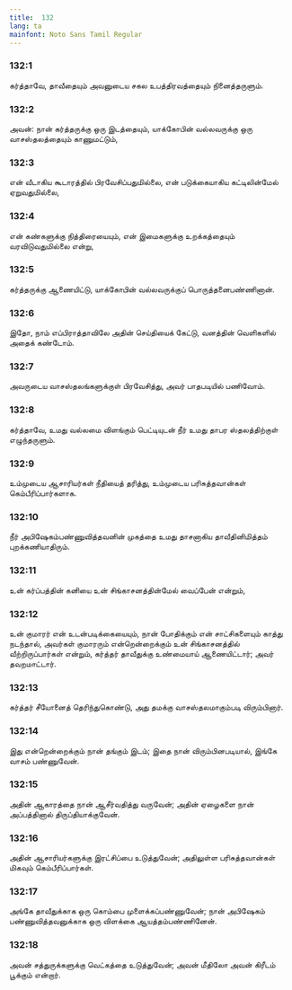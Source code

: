 ```yaml
---
title:  132
lang: ta
mainfont: Noto Sans Tamil Regular
---
```


###  132:1

கர்த்தாவே, தாவீதையும் அவனுடைய சகல உபத்திரவத்தையும் நினைத்தருளும்.

###  132:2

அவன்: நான் கர்த்தருக்கு ஒரு இடத்தையும், யாக்கோபின் வல்லவருக்கு ஒரு வாசஸ்தலத்தையும் காணுமட்டும்,

###  132:3

என் வீடாகிய கூடாரத்தில் பிரவேசிப்பதுமில்லை, என் படுக்கையாகிய கட்டிலின்மேல் ஏறுவதுமில்லை,

###  132:4

என் கண்களுக்கு நித்திரையையும், என் இமைகளுக்கு உறக்கத்தையும் வரவிடுவதுமில்லை என்று,

###  132:5

கர்த்தருக்கு ஆணையிட்டு, யாக்கோபின் வல்லவருக்குப் பொருத்தனைபண்ணினான்.

###  132:6

இதோ, நாம் எப்பிராத்தாவிலே அதின் செய்தியைக் கேட்டு, வனத்தின் வெளிகளில் அதைக் கண்டோம்.

###  132:7

அவருடைய வாசஸ்தலங்களுக்குள் பிரவேசித்து, அவர் பாதபடியில் பணிவோம்.

###  132:8

கர்த்தாவே, உமது வல்லமை விளங்கும் பெட்டியுடன் நீர் உமது தாபர ஸ்தலத்திற்குள் எழுந்தருளும்.

###  132:9

உம்முடைய ஆசாரியர்கள் நீதியைத் தரித்து, உம்முடைய பரிசுத்தவான்கள் கெம்பீரிப்பார்களாக.

###  132:10

நீர் அபிஷேகம்பண்ணுவித்தவனின் முகத்தை உமது தாசனாகிய தாவீதினிமித்தம் புறக்கணியாதிரும்.

###  132:11

உன் கர்ப்பத்தின் கனியை உன் சிங்காசனத்தின்மேல் வைப்பேன் என்றும்,

###  132:12

உன் குமாரர் என் உடன்படிக்கையையும், நான் போதிக்கும் என் சாட்சிகளையும் காத்து நடந்தால், அவர்கள் குமாரரும் என்றென்றைக்கும் உன் சிங்காசனத்தில் வீற்றிருப்பார்கள் என்றும், கர்த்தர் தாவீதுக்கு உண்மையாய் ஆணையிட்டார்; அவர் தவறமாட்டார்.

###  132:13

கர்த்தர் சீயோனைத் தெரிந்துகொண்டு, அது தமக்கு வாசஸ்தலமாகும்படி விரும்பினார்.

###  132:14

இது என்றென்றைக்கும் நான் தங்கும் இடம்; இதை நான் விரும்பினபடியால், இங்கே வாசம் பண்ணுவேன்.

###  132:15

அதின் ஆகாரத்தை நான் ஆசீர்வதித்து வருவேன்; அதின் ஏழைகளை நான் அப்பத்தினால் திருப்தியாக்குவேன்.

###  132:16

அதின் ஆசாரியர்களுக்கு இரட்சிப்பை உடுத்துவேன்; அதிலுள்ள பரிசுத்தவான்கள் மிகவும் கெம்பீரிப்பார்கள்.

###  132:17

அங்கே தாவீதுக்காக ஒரு கொம்பை முளைக்கப்பண்ணுவேன்; நான் அபிஷேகம் பண்ணுவித்தவனுக்காக ஒரு விளக்கை ஆயத்தம்பண்ணினேன்.

###  132:18

அவன் சத்துருக்களுக்கு வெட்கத்தை உடுத்துவேன்; அவன் மீதிலோ அவன் கிரீடம் பூக்கும் என்றார்.


